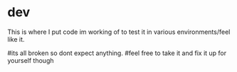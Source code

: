 # dev
This is where I put code im working of to test it in various environments/feel like it.


#its all broken so dont expect anything.
#feel free to take it and fix it up for yourself though
